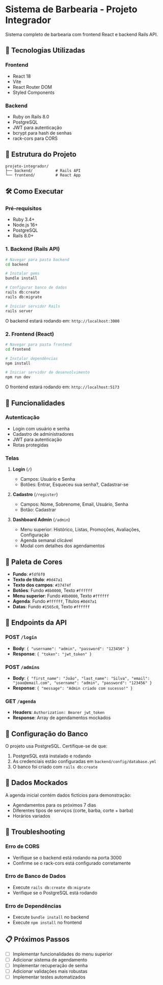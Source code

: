 # Sistema de Barbearia - Projeto Integrador

Sistema completo de barbearia com frontend React e backend Rails API.

## 🚀 Tecnologias Utilizadas

### Frontend
- React 18
- Vite
- React Router DOM
- Styled Components

### Backend
- Ruby on Rails 8.0
- PostgreSQL
- JWT para autenticação
- bcrypt para hash de senhas
- rack-cors para CORS

## 📁 Estrutura do Projeto

```
projeto-integrador/
├── backend/          # Rails API
└── frontend/         # React App
```

## 🛠️ Como Executar

### Pré-requisitos
- Ruby 3.4+
- Node.js 16+
- PostgreSQL
- Rails 8.0+

### 1. Backend (Rails API)

```bash
# Navegar para pasta backend
cd backend

# Instalar gems
bundle install

# Configurar banco de dados
rails db:create
rails db:migrate

# Iniciar servidor Rails
rails server
```

O backend estará rodando em: `http://localhost:3000`

### 2. Frontend (React)

```bash
# Navegar para pasta frontend
cd frontend

# Instalar dependências
npm install

# Iniciar servidor de desenvolvimento
npm run dev
```

O frontend estará rodando em: `http://localhost:5173`

## 🔐 Funcionalidades

### Autenticação
- Login com usuário e senha
- Cadastro de administradores
- JWT para autenticação
- Rotas protegidas

### Telas
1. **Login** (`/`)
   - Campos: Usuário e Senha
   - Botões: Entrar, Esqueceu sua senha?, Cadastrar-se

2. **Cadastro** (`/register`)
   - Campos: Nome, Sobrenome, Email, Usuário, Senha
   - Botão: Cadastrar

3. **Dashboard Admin** (`/admin`)
   - Menu superior: Histórico, Listas, Promoções, Avaliações, Configuração
   - Agenda semanal clicável
   - Modal com detalhes dos agendamentos

## 🎨 Paleta de Cores

- **Fundo**: `#fdf6f0`
- **Texto de título**: `#0d47a1`
- **Texto dos campos**: `#37474f`
- **Botões**: Fundo `#8b0000`, Texto `#ffffff`
- **Menu superior**: Fundo `#8b0000`, Texto `#ffffff`
- **Agenda**: Fundo `#ffffff`, Títulos `#0d47a1`
- **Datas**: Fundo `#1565c0`, Texto `#ffffff`

## 📡 Endpoints da API

### POST `/login`
- **Body**: `{ "username": "admin", "password": "123456" }`
- **Response**: `{ "token": "jwt_token" }`

### POST `/admins`
- **Body**: `{ "first_name": "João", "last_name": "Silva", "email": "joao@email.com", "username": "admin", "password": "123456" }`
- **Response**: `{ "message": "Admin criado com sucesso!" }`

### GET `/agenda`
- **Headers**: `Authorization: Bearer jwt_token`
- **Response**: Array de agendamentos mockados

## 🔧 Configuração do Banco

O projeto usa PostgreSQL. Certifique-se de que:
1. PostgreSQL está instalado e rodando
2. As credenciais estão configuradas em `backend/config/database.yml`
3. O banco foi criado com `rails db:create`

## 📝 Dados Mockados

A agenda inicial contém dados fictícios para demonstração:
- Agendamentos para os próximos 7 dias
- Diferentes tipos de serviços (corte, barba, corte + barba)
- Horários variados

## 🚨 Troubleshooting

### Erro de CORS
- Verifique se o backend está rodando na porta 3000
- Confirme se o rack-cors está configurado corretamente

### Erro de Banco de Dados
- Execute `rails db:create db:migrate`
- Verifique se o PostgreSQL está rodando

### Erro de Dependências
- Execute `bundle install` no backend
- Execute `npm install` no frontend

## 📋 Próximos Passos

- [ ] Implementar funcionalidades do menu superior
- [ ] Adicionar sistema de agendamento
- [ ] Implementar recuperação de senha
- [ ] Adicionar validações mais robustas
- [ ] Implementar testes automatizados 